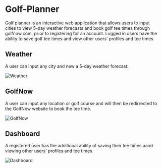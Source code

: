 # Golf-Planner

Golf planner is an interactive web application that allows users to input cities to view 5-day weather forecasts and book golf tee times through golfnow.com, prior to registering for an account. Logged in users have the ability to save golf tee times and view other users' profiles and tee times.

## Weather 

A user can input any city and new a 5-day weather forecast.

![Weather](https://user-images.githubusercontent.com/97409382/159788963-0483bd9f-dd1f-45ae-b31a-c87fca397962.png)

## GolfNow

A user can input any location or golf course and will then be redirrected to the GolfNow website to book the tee time.

![GolfNow](https://user-images.githubusercontent.com/97409382/159788864-d9fca3d4-0224-40d2-9f50-8da086417bc6.png)

## Dashboard

A registered user has the additional ability of saving their tee times aand viewing other users' profiles and tee times.

![Dashboard](https://user-images.githubusercontent.com/97409382/159788971-749d7c92-5e58-49e7-a152-eae8b967b698.png)

